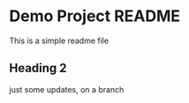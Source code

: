 # Demo Project README

This is a simple readme file


## Heading 2 


just some updates, on a branch 